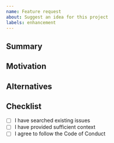 ```yaml
---
name: Feature request
about: Suggest an idea for this project
labels: enhancement
---
```


## Summary

<!-- Describe the feature you would like. -->

## Motivation

<!-- Why is this feature needed? -->

## Alternatives

<!-- Describe alternatives you've considered. -->

## Checklist

- [ ] I have searched existing issues
- [ ] I have provided sufficient context
- [ ] I agree to follow the Code of Conduct
